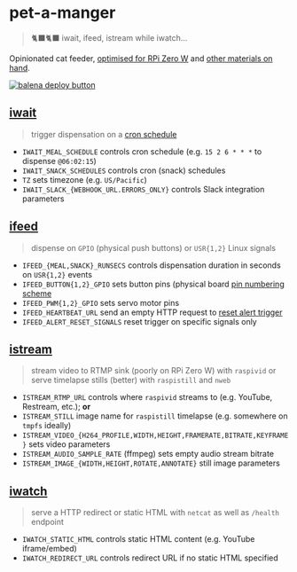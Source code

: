 <meta name="google-site-verification" content="3dUMQhIoNee09W-bUaFKWruLzBBFWq4Wz5JrTroHr40" />

# pet-a-manger
> 🐈‍⬛🐈‍⬛ iwait, ifeed, istream while iwatch...

Opinionated cat feeder, [optimised for RPi Zero W] and [other materials on hand].

[![balena deploy button](https://www.balena.io/deploy.svg)](https://dashboard.balena-cloud.com/deploy?repoUrl=https://github.com/belodetek/pet-a-manger)

## [iwait](https://github.com/mcuadros/ofelia)
> trigger dispensation on a [cron schedule]

* `IWAIT_MEAL_SCHEDULE` controls cron schedule (e.g. `15 2 6 * * *` to dispense `@06:02:15`)
* `IWAIT_SNACK_SCHEDULES` controls cron (snack) schedules
* `TZ` sets timezone (e.g. `US/Pacific`)
* `IWAIT_SLACK_{WEBHOOK_URL.ERRORS_ONLY}` controls Slack integration parameters


## [ifeed]
> dispense on `GPIO` (physical push buttons) or `USR{1,2}` Linux signals

* `IFEED_{MEAL,SNACK}_RUNSECS` controls dispensation duration in seconds on `USR{1,2}` events
* `IFEED_BUTTON{1,2}_GPIO` sets button pins (physical board [pin numbering scheme]
* `IFEED_PWM{1,2}_GPIO` sets servo motor pins
* `IFEED_HEARTBEAT_URL` send an empty HTTP request to [reset alert trigger]
* `IFEED_ALERT_RESET_SIGNALS` reset trigger on specific signals only


## [istream]
> stream video to RTMP sink (poorly on RPi Zero W) with `raspivid` or serve timelapse stills (better) with `raspistill` and `nweb`

* `ISTREAM_RTMP_URL` controls where `raspivid` streams to (e.g. YouTube, Restream, etc.); **or**
* `ISTREAM_STILL` image name for `raspistill` timelapse (e.g. somewhere on `tmpfs` ideally)
* `ISTREAM_VIDEO_{H264_PROFILE,WIDTH,HEIGHT,FRAMERATE,BITRATE,KEYFRAME}` sets video parameters
* `ISTREAM_AUDIO_SAMPLE_RATE` (ffmpeg) sets empty audio stream bitrate
* `ISTREAM_IMAGE_{WIDTH,HEIGHT,ROTATE,ANNOTATE}` still image parameters


## [iwatch]
> serve a HTTP redirect or static HTML with `netcat` as well as `/health` endpoint

* `IWATCH_STATIC_HTML` controls static HTML content (e.g. YouTube iframe/embed)
* `IWATCH_REDIRECT_URL` controls redirect URL if no static HTML specified

[ifeed]: https://github.com/belodetek/pet-a-manger/tree/master/ifeed "ifeed container service"
[istream]: https://github.com/belodetek/pet-a-manger/tree/master/istream "istream container service"
[iwatch]: https://github.com/belodetek/pet-a-manger/tree/master/iwatch "iwatch container service"
[optimised for RPi Zero W]: docs/BUILD.md "my build"
[other materials on hand]: https://github.com/belodetek/pet-a-manger/tree/master/docs/images "link to images folder"
[reset alert trigger]: https://healthchecks.io "cron monitoring link"
[pin numbering scheme]: https://pinout.xyz "GPIO pin reference"
[cron schedule]: https://pkg.go.dev/github.com/robfig/cron "Go cron expression reference"
